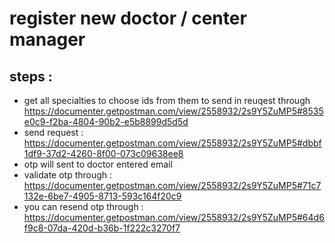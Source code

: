 # register new doctor / center manager
## steps : 
* get all specialties to choose ids from them to send in reuqest through https://documenter.getpostman.com/view/2558932/2s9Y5ZuMP5#8535e0c9-f2ba-4804-90b2-e5b8899d5d5d
* send request : https://documenter.getpostman.com/view/2558932/2s9Y5ZuMP5#dbbf1df9-37d2-4260-8f00-073c09638ee8
* otp will sent to doctor entered email 
* validate otp through : https://documenter.getpostman.com/view/2558932/2s9Y5ZuMP5#71c7132e-6be7-4905-8713-593c164f20c9
* you can resend otp through : https://documenter.getpostman.com/view/2558932/2s9Y5ZuMP5#64d6f9c8-07da-420d-b36b-1f222c3270f7